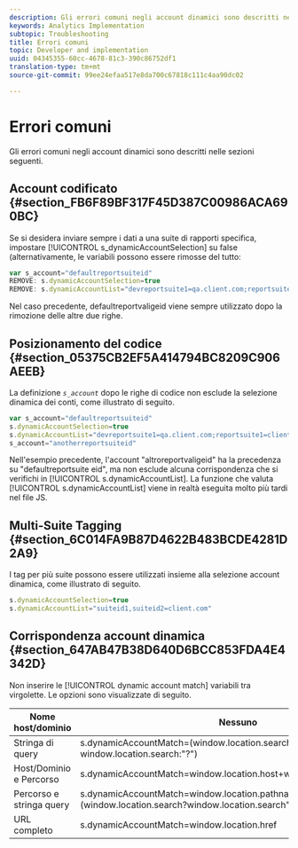 ```yaml
---
description: Gli errori comuni negli account dinamici sono descritti nelle sezioni seguenti.
keywords: Analytics Implementation
subtopic: Troubleshooting
title: Errori comuni
topic: Developer and implementation
uuid: 04345355-60cc-4678-81c3-390c86752df1
translation-type: tm+mt
source-git-commit: 99ee24efaa517e8da700c67818c111c4aa90dc02

---
```



# Errori comuni

Gli errori comuni negli account dinamici sono descritti nelle sezioni seguenti.

## Account codificato {#section_FB6F89BF317F45D387C00986ACA690BC}

Se si desidera inviare sempre i dati a una suite di rapporti specifica, impostare [!UICONTROL s_dynamicAccountSelection] su false (alternativamente, le variabili possono essere rimosse del tutto:

```js
var s_account="defaultreportsuiteid" 
REMOVE: s.dynamicAccountSelection=true 
REMOVE: s.dynamicAccountList="devreportsuite1=qa.client.com;reportsuite1=client.com" 
```

Nel caso precedente, defaultreportvaligeid viene sempre utilizzato dopo la rimozione delle altre due righe.

## Posizionamento del codice {#section_05375CB2EF5A414794BC8209C906AEEB}

La definizione *`s_account`* dopo le righe di codice non esclude la selezione dinamica dei conti, come illustrato di seguito.

```js
var s_account="defaultreportsuiteid" 
s.dynamicAccountSelection=true 
s.dynamicAccountList="devreportsuite1=qa.client.com;reportsuite1=client.com" 
s_account="anotherreportsuiteid" 
```

Nell'esempio precedente, l'account "altroreportvaligeid" ha la precedenza su "defaultreportsuite eid", ma non esclude alcuna corrispondenza che si verifichi in [!UICONTROL s.dynamicAccountList]. La funzione che valuta [!UICONTROL s.dynamicAccountList] viene in realtà eseguita molto più tardi nel file JS.

## Multi-Suite Tagging {#section_6C014FA9B87D4622B483BCDE4281D2A9}

I tag per più suite possono essere utilizzati insieme alla selezione account dinamica, come illustrato di seguito.

```js
s.dynamicAccountSelection=true 
s.dynamicAccountList="suiteid1,suiteid2=client.com" 
```

## Corrispondenza account dinamica {#section_647AB47B38D640D6BCC853FDA4E4342D}

Non inserire le [!UICONTROL dynamic account match] variabili tra virgolette. Le opzioni sono visualizzate di seguito.

| Nome host/dominio | Nessuno |
|---|---|
| Stringa di query | s.dynamicAccountMatch=(window.location.search?window.location.search:"?") |
| Host/Dominio e Percorso | s.dynamicAccountMatch=window.location.host+window.location.pathname |
| Percorso e stringa query | s.dynamicAccountMatch=window.location.pathname+(window.location.search?window.location.search""?") |
| URL completo | s.dynamicAccountMatch=window.location.href |

